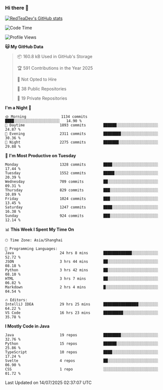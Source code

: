 ### Hi there 👋

<!--
**RedTeaDev/RedTeaDev** is a ✨ _special_ ✨ repository because its `README.md` (this file) appears on your GitHub profile.

Here are some ideas to get you started:

- 🔭 I’m currently working on ...
- 🌱 I’m currently learning ...
- 👯 I’m looking to collaborate on ...
- 🤔 I’m looking for help with ...
- 💬 Ask me about ...
- 📫 How to reach me: ...
- 😄 Pronouns: ...
- ⚡ Fun fact: ...
-->

<!--
[![wakatime](https://wakatime.com/badge/user/6b101ed0-04c0-4490-9283-eb61f2efff96.svg)](https://wakatime.com/@6b101ed0-04c0-4490-9283-eb61f2efff96)
!-->

[![RedTeaDev's GitHub stats](https://github-readme-stats.vercel.app/api?username=RedTeaDev\&include_all_commits=true)](https://github.com/anuraghazra/github-readme-stats)
<!--
[![willianrod's wakatime stats](https://github-readme-stats.vercel.app/api/wakatime?username=RedTeaDev)](https://github.com/anuraghazra/github-readme-stats)
!-->
<!--START_SECTION:waka-->
![Code Time](http://img.shields.io/badge/Code%20Time-3%2C406%20hrs%2041%20mins-blue)

![Profile Views](http://img.shields.io/badge/Profile%20Views-0-blue)

**🐱 My GitHub Data** 

> 📦 160.8 kB Used in GitHub's Storage 
 > 
> 🏆 591 Contributions in the Year 2025
 > 
> 🚫 Not Opted to Hire
 > 
> 📜 38 Public Repositories 
 > 
> 🔑 19 Private Repositories 
 > 
**I'm a Night 🦉** 

```text
🌞 Morning                1134 commits        ████░░░░░░░░░░░░░░░░░░░░░   14.90 % 
🌆 Daytime                1893 commits        ██████░░░░░░░░░░░░░░░░░░░   24.87 % 
🌃 Evening                2311 commits        ████████░░░░░░░░░░░░░░░░░   30.36 % 
🌙 Night                  2275 commits        ███████░░░░░░░░░░░░░░░░░░   29.88 % 
```
📅 **I'm Most Productive on Tuesday** 

```text
Monday                   1328 commits        ████░░░░░░░░░░░░░░░░░░░░░   17.44 % 
Tuesday                  1552 commits        █████░░░░░░░░░░░░░░░░░░░░   20.39 % 
Wednesday                709 commits         ██░░░░░░░░░░░░░░░░░░░░░░░   09.31 % 
Thursday                 829 commits         ███░░░░░░░░░░░░░░░░░░░░░░   10.89 % 
Friday                   1024 commits        ███░░░░░░░░░░░░░░░░░░░░░░   13.45 % 
Saturday                 1247 commits        ████░░░░░░░░░░░░░░░░░░░░░   16.38 % 
Sunday                   924 commits         ███░░░░░░░░░░░░░░░░░░░░░░   12.14 % 
```


📊 **This Week I Spent My Time On** 

```text
🕑︎ Time Zone: Asia/Shanghai

💬 Programming Languages: 
Java                     24 hrs 8 mins       █████████████░░░░░░░░░░░░   52.72 % 
JSON                     3 hrs 44 mins       ██░░░░░░░░░░░░░░░░░░░░░░░   08.18 % 
Python                   3 hrs 42 mins       ██░░░░░░░░░░░░░░░░░░░░░░░   08.10 % 
HTML                     3 hrs 7 mins        ██░░░░░░░░░░░░░░░░░░░░░░░   06.82 % 
Markdown                 2 hrs 4 mins        █░░░░░░░░░░░░░░░░░░░░░░░░   04.54 % 

🔥 Editors: 
IntelliJ IDEA            29 hrs 25 mins      ████████████████░░░░░░░░░   64.22 % 
VS Code                  16 hrs 23 mins      █████████░░░░░░░░░░░░░░░░   35.78 % 
```

**I Mostly Code in Java** 

```text
Java                     19 repos            ████████░░░░░░░░░░░░░░░░░   32.76 % 
Python                   15 repos            ██████░░░░░░░░░░░░░░░░░░░   25.86 % 
TypeScript               10 repos            ████░░░░░░░░░░░░░░░░░░░░░   17.24 % 
Svelte                   4 repos             ██░░░░░░░░░░░░░░░░░░░░░░░   06.90 % 
CSS                      1 repo              ░░░░░░░░░░░░░░░░░░░░░░░░░   01.72 % 
```




 Last Updated on 14/07/2025 02:37:07 UTC
<!--END_SECTION:waka-->


